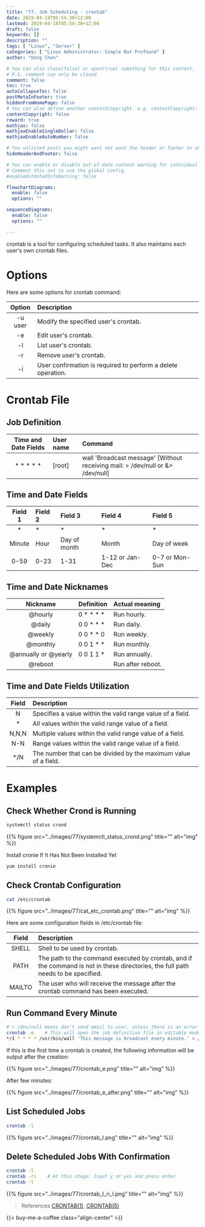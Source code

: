 ```yaml
---
title: "77. Job Scheduling - crontab"
date: 2019-04-18T05:54:38+12:00
lastmod: 2019-04-18T05:54:38+12:00
draft: false
keywords: []
description: ""
tags: [ "Linux", "Server" ]
categories: [ "Linux Administrator: Simple But Profound" ]
author: "Dong Chen"

# You can also close(false) or open(true) something for this content.
# P.S. comment can only be closed
comment: false
toc: true
autoCollapseToc: false
postMetaInFooter: true
hiddenFromHomePage: false
# You can also define another contentCopyright. e.g. contentCopyright: "This is another copyright."
contentCopyright: false
reward: true
mathjax: false
mathjaxEnableSingleDollar: false
mathjaxEnableAutoNumber: false

# You unlisted posts you might want not want the header or footer to show
hideHeaderAndFooter: false

# You can enable or disable out-of-date content warning for individual post.
# Comment this out to use the global config.
#enableOutdatedInfoWarning: false

flowchartDiagrams:
  enable: false
  options: ""

sequenceDiagrams: 
  enable: false
  options: ""

---
```


crontab is a tool for configuring scheduled tasks. It also maintains each user's own crontab files.

<!--more-->

# Options

Here are some options for crontab command:

| Option | Description |
|:---------------:|:---------------|
| -u user | Modify the specified user's crontab. |
| -e | Edit user's crontab. |
| -l | List user's crontab. |
| -r | Remove user's crontab. |
| -i | User confirmation is required to perform a delete operation. |

# Crontab File

## Job Definition

| Time and Date Fields | User name | Command |
|:---------------:|:---------------|:---------------|
| * * * * * | [root] | wall 'Broadcast message' [Without receiving mail: > /dev/null or &> /dev/null] |

## Time and Date Fields

| Field 1 | Field 2 | Field 3 | Field 4 | Field 5 |
|:---------------:|:---------------|:---------------|:---------------|:---------------|
| * | * | * | * | * |
| Minute | Hour | Day of month | Month | Day of week |
| 0-59 | 0-23 | 1-31 | 1-12 or Jan-Dec | 0-7 or Mon-Sun |

## Time and Date Nicknames

| Nickname | Definition | Actual meaning |
|:---------------:|:---------------|:---------------|
| @hourly | 0 * * * * | Run hourly. |
| @daily | 0 0 * * * | Run daily. |
| @weekly | 0 0 * * 0 | Run weekly. |
| @monthly | 0 0 1 * * | Run monthly. |
| @annually or @yearly | 0 0 1 1 * | Run annually. |
| @reboot | | Run after reboot. |

## Time and Date Fields Utilization

| Field | Description |
|:---------------:|:---------------|
| N | Specifies a value within the valid range value of a field. |
| * | All values within the valid range value of a field. |
| N,N,N | Multiple values within the valid range value of a field. |
| N-N | Range values within the valid range value of a field. |
| */N | The number that can be divided by the maximum value of a field. |

# Examples

## Check Whether Crond is Running

```bash
systemctl status crond
```

{{% figure src="../images/77/systemctl_status_crond.png" title="" alt="img" %}}

Install cronie If It Has Not Been Installed Yet

```bash
yum install cronie
```

## Check Crontab Configuration

```bash
cat /etc/crontab
```

{{% figure src="../images/77/cat_etc_crontab.png" title="" alt="img" %}}

Here are some configuration fields in /etc/crontab file:

| Field | Description |
|:---------------:|:---------------|
| SHELL | Shell to be used by crontab. |
| PATH | The path to the command executed by crontab, and if the command is not in these directories, the full path needs to be specified. |
| MAILTO | The user who will receive the message after the crontab command has been executed. |

## Run Command Every Minute

```bash
# > /dev/null means don't send email to user, unless there is an error
crontab -e    # This will open the job definition file in editable mode
*/1 * * * * /usr/bin/wall 'This message is broadcast every minute.' > /dev/null
```

If this is the first time a crontab is created, the following information will be output after the creation:

{{% figure src="../images/77/crontab_e.png" title="" alt="img" %}}

After few minutes:

{{% figure src="../images/77/crontab_e_after.png" title="" alt="img" %}}

## List Scheduled Jobs

```bash
crontab -l
```

{{% figure src="../images/77/crontab_l.png" title="" alt="img" %}}

## Delete Scheduled Jobs With Confirmation

```bash
crontab -l
crontab -ri    # At this stage: Input y or yes and press enter
crontab -l
```

{{% figure src="../images/77/crontab_l_ri_l.png" title="" alt="img" %}}

> References
> [CRONTAB(1)](http://man7.org/linux/man-pages/man1/crontab.1.html),
> [CRONTAB(5)](http://man7.org/linux/man-pages/man5/crontab.5.html)

<!-- Buy Me a Coffee Button -->
{{< buy-me-a-coffee class="align-center" >}}
